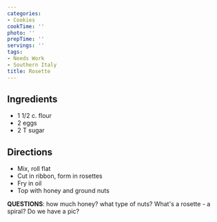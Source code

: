 ```yaml
---
categories:
- Cookies
cookTime: ''
photo: ''
prepTime: ''
servings: ''
tags:
- Needs Work
- Southern Italy
title: Rosette
---
```


## Ingredients 

* 1 1/2 c. flour
* 2 eggs
* 2 T sugar

## Directions 

* Mix, roll flat
* Cut in ribbon, form in rosettes
* Fry in oil
* Top with honey and ground nuts

**QUESTIONS**: how much honey? what type of nuts? What's a rosette - a spiral? Do we have a pic?